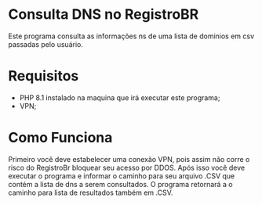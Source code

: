 # Consulta DNS no RegistroBR
Este programa consulta as informações ns de uma lista de dominios em csv passadas pelo usuário.

# Requisitos

- PHP 8.1 instalado na maquina que irá executar este programa;
- VPN;

# Como Funciona

Primeiro você deve estabelecer uma conexão VPN, pois assim não corre o risco do RegistroBr bloquear seu acesso por DDOS.
Após isso você deve executar o programa e informar o caminho para seu arquivo .CSV que contém a lista de dns a serem consultados.
O programa retornará a o caminho para lista de resultados também em .CSV. 
